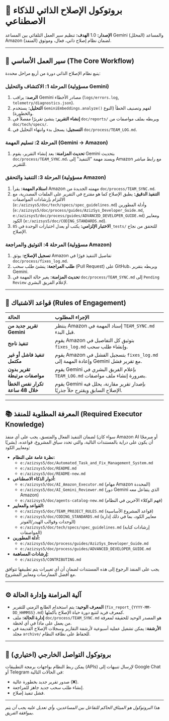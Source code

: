 # 📜 بروتوكول الإصلاح الذاتي للذكاء الاصطناعي

**الإصدار:** 1.0
**الهدف:** تنظيم سير العمل التلقائي بين المساعد Gemini (المحلل) والمساعد Amazon (المنفذ) لضمان نظام إصلاح ذاتي، فعال، وموثوق.

---

## 🔄 سير العمل الأساسي (The Core Workflow)

يتبع نظام الإصلاح الذاتي دورة من أربع مراحل محددة:

### **المرحلة 1: الاكتشاف والتحليل (مسؤولية Gemini)**
1.  **الرصد:** يراقب Gemini مصادر الأخطاء (`logs/errors.log`, `telemetry/diagnostics.json`).
2.  **التحليل:** يستخدم `GeminiEmbeddings.analyze()` لفهم وتصنيف الخطأ (النوع والخطورة).
3.  **إنشاء التقرير:** ينشئ تقريرًا مفصلاً في `doc/reports/` ويربطه بملف مواصفات من `doc/tech/specs/`.
4.  **التسجيل:** يسجل بدء وانتهاء التحليل في `doc/process/TEAM_LOG.md`.

### **المرحلة 2: تسليم المهمة (Gemini -> Amazon)**
1.  **تحديث المزامنة:** بعد إنشاء التقرير، يقوم Gemini بتحديث `doc/process/TEAM_SYNC.md`، ويسند مهمة "التنفيذ" إلى Amazon مع رابط مباشر للتقرير.

### **المرحلة 3: التنفيذ والتحقق (مسؤولية Amazon)**
1.  **استلام المهمة:** يقرأ Amazon مهمته الجديدة من `doc/process/TEAM_SYNC.md`.
2.  **التنفيذ الدقيق:** يطبق الإصلاح كما هو مقترح في التقرير على الملفات المصدرية، مع الالتزام بإرشادات المواصفات (`e:/azizsys5/doc/tech/specs/spec_guidelines.md`) وأدلة المطورين (`e:/azizsys5/doc/process/guides/AzizSys_Developer_Guide.md`, `e:/azizsys5/doc/process/guides/ADVANCED_DEVELOPER_GUIDE.md`) ومعايير الكود (`e:/azizsys5/doc/CODING_STANDARDS.md`).
3.  **الاختبار الإلزامي:** يكتب أو يعدل اختبارات الوحدة في `85_tests/` للتحقق من نجاح الإصلاح.

### **المرحلة 4: التوثيق والمراجعة (مسؤولية Amazon)**
1.  **تسجيل الإصلاح:** يوثق Amazon تفاصيل التنفيذ فورًا في `doc/process/fixes_log.md`.
2.  **طلب المراجعة:** ينشئ طلب سحب (Pull Request) على GitHub، ويربطه بتقرير Gemini.
3.  **تحديث المزامنة:** يغير حالة المهمة في `doc/process/TEAM_SYNC.md` إلى `Pending Review` لإعلام الفريق البشري.

---

## 🚦 قواعد الاشتباك (Rules of Engagement)

| الحالة | الإجراء المطلوب |
| :--- | :--- |
| **تقرير جديد من Gemini** | ينتظر Amazon إسناد المهمة في `TEAM_SYNC.md` قبل البدء. |
| **تنفيذ ناجح** | يقوم Amazon بتوثيق كل التفاصيل في `fixes_log.md` وإنشاء طلب سحب. |
| **تنفيذ فاشل أو غير مكتمل** | يقوم Amazon بتسجيل الفشل في `fixes_log.md` وإعادة المهمة إلى Gemini مع تقرير فشل. |
| **تقرير بدون مواصفات مرتبطة** | يقوم Gemini بإعلام الفريق البشري في `TEAM_LOG.md` بضرورة إنشاء ملف مواصفات. |
| **تكرار نفس الخطأ خلال 48 ساعة** | يقوم Gemini بإصدار تقرير مقارنة، يحلل فيه الإصلاح السابق ويقترح حلاً جذريًا. |

---

## 📚 المعرفة المطلوبة للمنفذ (Required Executor Knowledge)

لضمان التنفيذ الفعال والمتسق، يجب على أي منفذ (سواء كان Amazon AI أو مبرمجًا بشريًا) أن يكون على دراية بالمستندات التالية، والتي تحدد سياق المشروع، قواعده، ومعايير الكود:

*   **نظرة عامة على النظام:**
    *   `e:/azizsys5/doc/Automated_Task_and_Fix_Management_System.md`
    *   `e:/azizsys5/doc/README.md`
    *   `e:/azizsys5/doc/README-new.md`
*   **أدوار الذكاء الاصطناعي:**
    *   `e:/azizsys5/doc/AI_Amazon_Executor.md` (مهام Amazon المحددة)
    *   `e:/azizsys5/doc/AI_Gemini_Reviewer.md` (دور Gemini الذي يتفاعل معه Amazon)
    *   `e:/azizsys5/doc/agents-catalog-new.md` (فهم الوكلاء الآخرين في النظام)
*   **القواعد والمعايير:**
    *   `e:/azizsys5/doc/TEAM_PROJECT_RULES.md` (قواعد المشروع الأساسية)
    *   `e:/azizsys5/doc/CODING_STANDARDS.md` (معايير الكود، بما في ذلك إدارة الوحدات وقوالب الهيدر/الفوتر)
    *   `e:/azizsys5/doc/tech/specs/spec_guidelines.md` (إرشادات كتابة المواصفات)
*   **أدلة المطورين:**
    *   `e:/azizsys5/doc/process/guides/AzizSys_Developer_Guide.md`
    *   `e:/azizsys5/doc/process/guides/ADVANCED_DEVELOPER_GUIDE.md`
*   **إرشادات المساهمة:**
    *   `e:/azizsys5/CONTRIBUTING.md`

يجب على المنفذ الرجوع إلى هذه المستندات لضمان أن أي تغييرات يتم تطبيقها تتوافق مع أفضل الممارسات ومعايير المشروع.

---

## ⚙️ آلية المزامنة وإدارة الحالة

*   **المعرف الوحيد:** يتم استخدام الطابع الزمني للتقرير (`fix_report_{YYYY-MM-DD_HHMMSS}.md`) كمعرف فريد لتتبع دورة حياة الإصلاح بأكملها.
*   **إدارة الحالة:** ملف `doc/process/TEAM_SYNC.md` هو المصدر الوحيد للحقيقة لمعرفة من يعمل على ماذا في أي لحظة.
*   **الأرشفة:** يمكن تشغيل عملية أسبوعية لأرشفة التقارير وسجلات الإصلاح القديمة في مجلد `archive/` للحفاظ على نظافة النظام.

---

## 📣 بروتوكول التواصل الخارجي (اختياري)

يمكن ربط النظام بواجهات برمجة التطبيقات (APIs) لإرسال تنبيهات إلى Google Chat أو Telegram في الحالات التالية:
-   صدور تقرير جديد بخطورة عالية (❌).
-   إنشاء طلب سحب جديد جاهز للمراجعة.
-   فشل تنفيذ إصلاح.

---
*هذا البروتوكول هو الميثاق الحاكم للتفاعل بين المساعدين، وأي تعديل عليه يجب أن يتم بموافقة الفريق.*